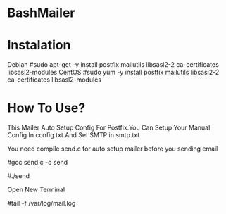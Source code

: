# BashMailer

# Instalation

Debian
#sudo apt-get -y install postfix mailutils libsasl2-2 ca-certificates libsasl2-modules
CentOS
#sudo yum -y install postfix mailutils libsasl2-2 ca-certificates libsasl2-modules

# How To Use?
This Mailer Auto Setup Config For Postfix.You Can Setup Your Manual Config In config.txt.And Set SMTP in smtp.txt

You need compile send.c for auto setup mailer before you sending email

#gcc send.c -o send

#./send

Open New Terminal

#tail -f /var/log/mail.log
